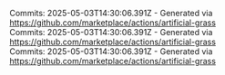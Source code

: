 Commits: 2025-05-03T14:30:06.391Z - Generated via https://github.com/marketplace/actions/artificial-grass
<br>
Commits: 2025-05-03T14:30:06.391Z - Generated via https://github.com/marketplace/actions/artificial-grass
<br>
Commits: 2025-05-03T14:30:06.391Z - Generated via https://github.com/marketplace/actions/artificial-grass
<br>
